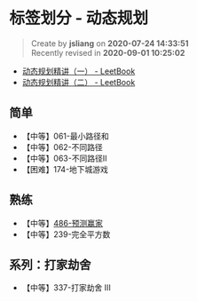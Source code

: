 标签划分 - 动态规划
===

> Create by **jsliang** on **2020-07-24 14:33:51**  
> Recently revised in **2020-09-01 10:25:02**

* [动态规划精讲（一） - LeetBook](https://leetcode-cn.com/leetbook/detail/dynamic-programming-1-plus/)
* [动态规划精讲（二） - LeetBook](https://leetcode-cn.com/leetbook/detail/dynamic-programming-2-plus/)

## 简单

* 【中等】061-最小路径和
* 【中等】062-不同路径
* 【中等】063-不同路径II
* 【困难】174-地下城游戏

## 熟练

* 【中等】[486-预测赢家](https://leetcode-cn.com/problems/predict-the-winner/)
* 【中等】239-完全平方数

## 系列：打家劫舍

* 【中等】337-打家劫舍 III